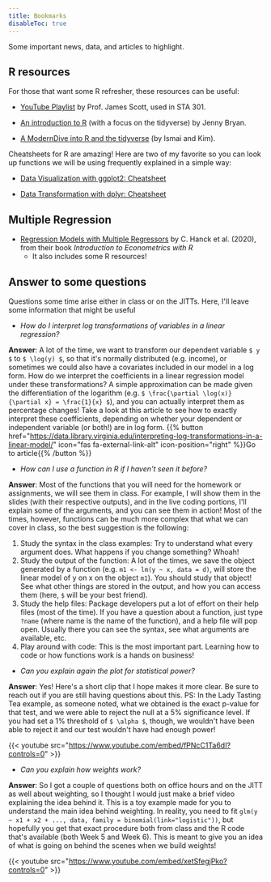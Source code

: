 ```yaml
---
title: Bookmarks
disableToc: true
---
```


Some important news, data, and articles to highlight.

## R resources

For those that want some R refresher, these resources can be useful:

- [YouTube Playlist](https://youtube.com/playlist?list=PL8Yi9OGQMf2EFHkS8-n5AXuaFpD_rXdoA) by Prof. James Scott, used in STA 301.

- [An introduction to R](https://stat545.com/) (with a focus on the tidyverse) by Jenny Bryan.

- [A ModernDive into R and the tidyverse](https://moderndive.com/index.html) (by Ismai and Kim).

Cheatsheets for R are amazing! Here are two of my favorite so you can look up functions we will be using frequently explained in a simple way:

- [Data Visualization with ggplot2: Cheatsheet](https://sta235.netlify.com/images/data-visualization.pdf)

- [Data Transformation with dplyr: Cheatsheet](https://sta235.netlify.com/images/data-transformation.pdf)

## Multiple Regression

- [Regression Models with Multiple Regressors](https://www.econometrics-with-r.org/6-rmwmr.html) by C. Hanck et al. (2020), from their book *Introduction to Econometrics with R*
	- It also includes some R resources!

## Answer to some questions

Questions some time arise either in class or on the JITTs. Here, I'll leave some information that might be useful

- *How do I interpret log transformations of variables in a linear regression?*

**Answer**: A lot of the time, we want to transform our dependent variable `$ y $` to `$ \log(y) $`, so that it's normally distributed (e.g. income), or sometimes we could also have a covariates included in our model in a log form. How do we interpret the coefficients in a linear regression model under these transformations? A simple approximation can be made given the differentiation of the logarithm (e.g. `$ \frac{\partial \log(x)}{\partial x} = \frac{1}{x} $`), and you can actually interpret them as percentage changes! Take a look at this article to see how to exactly interpret these coefficients, depending on whether your dependent or independent variable (or both!) are in log form. {{% button href="https://data.library.virginia.edu/interpreting-log-transformations-in-a-linear-model/" icon="fas fa-external-link-alt" icon-position="right" %}}Go to article{{% /button %}}

- *How can I use a function in R if I haven't seen it before?*

**Answer**: Most of the functions that you will need for the homework or assignments, we will see them in class. For example, I will show them in the slides (with their respective outputs), and in the live coding portions, I'll explain some of the arguments, and you can see them in action! Most of the times, however, functions can be much more complex that what we can cover in class, so the best suggestion is the following:

1) Study the syntax in the class examples: Try to understand what every argument does. What happens if you change something? Whoah!
2) Study the output of the function: A lot of the times, we save the object generated by a function (e.g. `m1 <- lm(y ~ x, data = d)`, will store the linear model of y on x on the object `m1`). You should study that object! See what other things are stored in the output, and how you can access them (here, `$` will be your best friend).
3) Study the help files: Package developers put a lot of effort on their help files (most of the time). If you have a question about a function, just type `?name` (where name is the name of the function), and a help file will pop open. Usually there you can see the syntax, see what arguments are available, etc.
4) Play around with code: This is the most important part. Learning how to code or how functions work is a hands on business!

- *Can you explain again the plot for statistical power?*

**Answer**: Yes! Here's a short clip that I hope makes it more clear. Be sure to reach out if you are still having questions about this. PS: In the Lady Tasting Tea example, as someone noted, what we obtained is the exact p-value for that test, and we were able to reject the null at a 5% significance level. If you had set a 1% threshold of `$ \alpha $`, though, we wouldn't have been able to reject it and our test wouldn't have had enough power!

{{< youtube src="https://www.youtube.com/embed/fPNcC1Ta6dI?controls=0" >}}

- *Can you explain how weights work?*

**Answer**: So I got a couple of questions both on office hours and on the JITT as well about weighting, so I thought I would just make a brief video explaining the idea behind it. This is a toy example made for you to understand the main idea behind weighting. In reality, you need to fit `glm(y ~ x1 + x2 + ..., data, family = binomial(link="logistic"))`, but hopefully you get that exact procedure both from class and the R code that's available (both Week 5 and Week 6). This is meant to give you an idea of what is going on behind the scenes when we build weights!

{{< youtube src="https://www.youtube.com/embed/xetSfegjPko?controls=0" >}}
